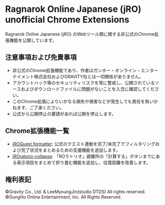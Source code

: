 # Ragnarok Online Japanese (jRO) unofficial Chrome Extensions

Ragnarok Online Japanese (jRO) のWebツール類に関する非公式のChrome拡張機能を公開しています。

## 注意事項および免責事項

- 非公式のChrome拡張機能であり、作者はガンホー・オンライン・エンターテイメント株式会社およびGRAVITY社とは一切関係がありません。
- アカウントハック等のセキュリティリスクを常に警戒し、公開されているソースおよびダウンロードファイルに問題がないことを入念に確認してください。
- このChrome拡張によりいかなる損失や損害などが発生しても責任を負いかねます、ご了承ください。
- 公式から公開停止の要請があれば公開を停止します。

## Chrome拡張機能一覧

- [jROQuest formatter](https://github.com/full-deviation/rochrome/tree/master/jroquest): 公式のクエスト連動を完了/未完了でフィルタリングおよび完了状況をまとめるための支援機能を追加します。
- [jROratorio-collapse](https://github.com/full-deviation/rochrome/tree/master/jroratorio-collapse): 「ROラトリオ」避難所の「計算する」ボタンまでにある表示項目をまとめて折り畳む機能を追加し、往復距離を改善します。

## 権利表記

©Gravity Co., Ltd. & LeeMyoungJin(studio DTDS) All rights reserved.
©GungHo Online Entertainment, Inc. All Rights Reserved.
